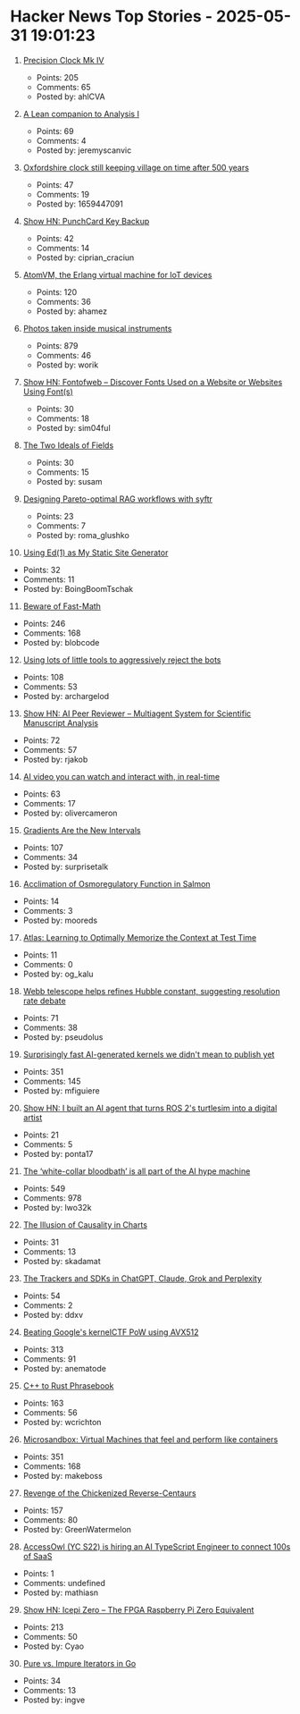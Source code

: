 # Hacker News Top Stories - 2025-05-31 19:01:23

1. [Precision Clock Mk IV](https://mitxela.com/projects/precision_clock_mk_iv)
   - Points: 205
   - Comments: 65
   - Posted by: ahlCVA

2. [A Lean companion to Analysis I](https://terrytao.wordpress.com/2025/05/31/a-lean-companion-to-analysis-i/)
   - Points: 69
   - Comments: 4
   - Posted by: jeremyscanvic

3. [Oxfordshire clock still keeping village on time after 500 years](https://www.bbc.com/news/articles/cz70p0qevlro)
   - Points: 47
   - Comments: 19
   - Posted by: 1659447091

4. [Show HN: PunchCard Key Backup](https://github.com/volution/punchcard-key-backup)
   - Points: 42
   - Comments: 14
   - Posted by: ciprian_craciun

5. [AtomVM, the Erlang virtual machine for IoT devices](https://www.atomvm.net/)
   - Points: 120
   - Comments: 36
   - Posted by: ahamez

6. [Photos taken inside musical instruments](https://www.dpreview.com/photography/5400934096/probe-lenses-and-focus-stacking-the-secrets-to-incredible-photos-taken-inside-instruments)
   - Points: 879
   - Comments: 46
   - Posted by: worik

7. [Show HN: Fontofweb – Discover Fonts Used on a Website or Websites Using Font(s)](https://fontofweb.com)
   - Points: 30
   - Comments: 18
   - Posted by: sim04ful

8. [The Two Ideals of Fields](https://susam.net/two-ideals-of-fields.html)
   - Points: 30
   - Comments: 15
   - Posted by: susam

9. [Designing Pareto-optimal RAG workflows with syftr](https://www.datarobot.com/blog/pareto-optimized-ai-workflows-syftr/)
   - Points: 23
   - Comments: 7
   - Posted by: roma_glushko

10. [Using Ed(1) as My Static Site Generator](https://aartaka.me/this-post-is-ed.html)
   - Points: 32
   - Comments: 11
   - Posted by: BoingBoomTschak

11. [Beware of Fast-Math](https://simonbyrne.github.io/notes/fastmath/)
   - Points: 246
   - Comments: 168
   - Posted by: blobcode

12. [Using lots of little tools to aggressively reject the bots](https://lambdacreate.com/posts/68)
   - Points: 108
   - Comments: 53
   - Posted by: archargelod

13. [Show HN: AI Peer Reviewer – Multiagent System for Scientific Manuscript Analysis](https://github.com/robertjakob/rigorous)
   - Points: 72
   - Comments: 57
   - Posted by: rjakob

14. [AI video you can watch and interact with, in real-time](https://experience.odyssey.world)
   - Points: 63
   - Comments: 17
   - Posted by: olivercameron

15. [Gradients Are the New Intervals](https://www.mattkeeter.com/blog/2025-05-14-gradients/)
   - Points: 107
   - Comments: 34
   - Posted by: surprisetalk

16. [Acclimation of Osmoregulatory Function in Salmon](https://www.unm.edu/~toolson/salmon_osmoregulation.html)
   - Points: 14
   - Comments: 3
   - Posted by: mooreds

17. [Atlas: Learning to Optimally Memorize the Context at Test Time](https://arxiv.org/abs/2505.23735)
   - Points: 11
   - Comments: 0
   - Posted by: og_kalu

18. [Webb telescope helps refines Hubble constant, suggesting resolution rate debate](https://phys.org/news/2025-05-webb-telescope-refines-hubble-constant.html)
   - Points: 71
   - Comments: 38
   - Posted by: pseudolus

19. [Surprisingly fast AI-generated kernels we didn't mean to publish yet](https://crfm.stanford.edu/2025/05/28/fast-kernels.html)
   - Points: 351
   - Comments: 145
   - Posted by: mfiguiere

20. [Show HN: I built an AI agent that turns ROS 2's turtlesim into a digital artist](https://github.com/Yutarop/turtlesim_agent)
   - Points: 21
   - Comments: 5
   - Posted by: ponta17

21. [The ‘white-collar bloodbath’ is all part of the AI hype machine](https://www.cnn.com/2025/05/30/business/anthropic-amodei-ai-jobs-nightcap)
   - Points: 549
   - Comments: 978
   - Posted by: lwo32k

22. [The Illusion of Causality in Charts](https://filwd.substack.com/p/the-illusion-of-causality-in-charts)
   - Points: 31
   - Comments: 13
   - Posted by: skadamat

23. [The Trackers and SDKs in ChatGPT, Claude, Grok and Perplexity](https://jamesoclaire.com/2025/05/31/the-trackers-and-sdks-in-chatgpt-claude-grok-and-perplexity/)
   - Points: 54
   - Comments: 2
   - Posted by: ddxv

24. [Beating Google's kernelCTF PoW using AVX512](https://anemato.de/blog/kctf-vdf)
   - Points: 313
   - Comments: 91
   - Posted by: anematode

25. [C++ to Rust Phrasebook](https://cel.cs.brown.edu/crp/)
   - Points: 163
   - Comments: 56
   - Posted by: wcrichton

26. [Microsandbox: Virtual Machines that feel and perform like containers](https://github.com/microsandbox/microsandbox)
   - Points: 351
   - Comments: 168
   - Posted by: makeboss

27. [Revenge of the Chickenized Reverse-Centaurs](https://pluralistic.net/2022/04/17/revenge-of-the-chickenized-reverse-centaurs/)
   - Points: 157
   - Comments: 80
   - Posted by: GreenWatermelon

28. [AccessOwl (YC S22) is hiring an AI TypeScript Engineer to connect 100s of SaaS](https://www.ycombinator.com/companies/accessowl/jobs/hfWAhVp-ai-enabled-senior-software-engineer-typescript-focus)
   - Points: 1
   - Comments: undefined
   - Posted by: mathiasn

29. [Show HN: Icepi Zero – The FPGA Raspberry Pi Zero Equivalent](https://github.com/cheyao/icepi-zero)
   - Points: 213
   - Comments: 50
   - Posted by: Cyao

30. [Pure vs. Impure Iterators in Go](https://jub0bs.com/posts/2025-05-29-pure-vs-impure-iterators-in-go/)
   - Points: 34
   - Comments: 13
   - Posted by: ingve

